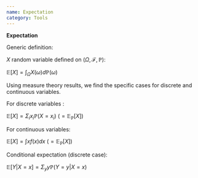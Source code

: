 ```yaml
---
name: Expectation
category: Tools
---
```


**Expectation**

Generic definition:

$X$ random variable defined on $(\Omega, \mathcal{F} ,\mathbb{P})$:

$\mathbb{E}[X] = \int_{\Omega} X(\omega) d\mathbb{P}(\omega)$

Using measure theory results, we find the specific cases for discrete
and continuous variables.

For discrete variables :

$\mathbb{E}[X] = \Sigma_i x_i \mathbb{P}(X=x_i)~(= \mathbb{E}_{\mathbb{P}}[X])$

For continuous variables:

$\mathbb{E}[X] = \int x f(x) dx~(= \mathbb{E}_{\mathbb{P}}[X])$

Conditional expectation (discrete case):

$\mathbb{E}[Y|X=x] = \Sigma_y y \mathbb{P}(Y=y | X=x)$
